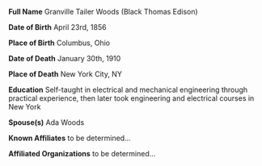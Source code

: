 **Full Name**
Granville Tailer Woods (Black Thomas Edison)

**Date of Birth**
April 23rd, 1856

**Place of Birth**
Columbus, Ohio

**Date of Death**
January 30th, 1910

**Place of Death**
New York City, NY

**Education**
Self-taught in electrical and mechanical engineering through practical experience, then later took engineering and electrical courses in New York

**Spouse(s)**
Ada Woods

**Known Affiliates**
to be determined...

**Affiliated Organizations**
to be determined...

